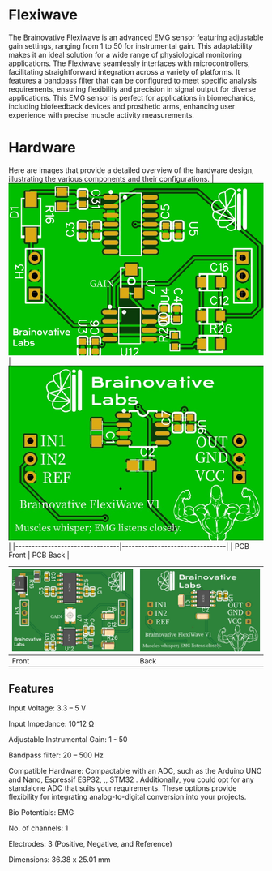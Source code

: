 # Flexiwave
The Brainovative Flexiwave is an advanced EMG sensor featuring adjustable gain settings, ranging from 1 to 50 for instrumental gain. This adaptability makes it an ideal solution for a wide range of physiological monitoring applications. The Flexiwave seamlessly interfaces with microcontrollers, facilitating straightforward integration across a variety of platforms. It features a bandpass filter that can be configured to meet specific analysis requirements, ensuring flexibility and precision in signal output for diverse applications. This EMG sensor is perfect for applications in biomechanics, including biofeedback devices and prosthetic arms, enhancing user experience with precise muscle activity measurements.



# Hardware
Here are images that provide a detailed overview of the hardware design, illustrating the various components and their configurations.
| ![Image 1](https://github.com/BrainovativeLabs/Flexiwave/blob/main/Images/Front.jpg) | ![Image 2](https://github.com/BrainovativeLabs/Flexiwave/blob/main/Images/Back.jpg) |
|--------------------------------|--------------------------------|
| PCB Front    | PCB Back      |

| ![Image 3](https://github.com/BrainovativeLabs/Flexiwave/blob/main/Images/PCB_Front.jpg) | ![Image 4](https://github.com/BrainovativeLabs/Flexiwave/blob/main/Images/PCB_Back.jpg) |
|--------------------------------|--------------------------------|
| Front        | Back      |

## Features
Input Voltage: 3.3 – 5 V

Input Impedance: 10^12 Ω

Adjustable Instrumental Gain: 1 - 50

Bandpass filter: 20 – 500 Hz

Compatible Hardware: Compactable with an ADC, such as the Arduino UNO and Nano, Espressif ESP32, ,, STM32 . Additionally, you could opt for any standalone ADC that suits your requirements. These options provide flexibility for integrating analog-to-digital conversion into your projects.

Bio Potentials: EMG

No. of channels: 1

Electrodes: 3 (Positive, Negative, and Reference)

Dimensions: 36.38 x 25.01 mm
